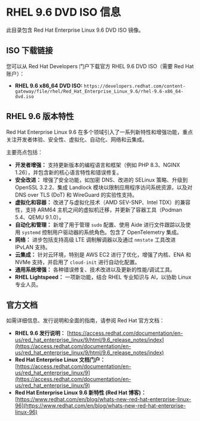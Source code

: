 # RHEL 9.6 DVD ISO 信息

此目录包含 Red Hat Enterprise Linux 9.6 DVD ISO 镜像。

## ISO 下载链接

您可以从 Red Hat Developers 门户下载官方 RHEL 9.6 DVD ISO（需要 Red Hat 账户）：

*   **RHEL 9.6 x86_64 DVD ISO:** `https://developers.redhat.com/content-gateway/file/rhel/Red_Hat_Enterprise_Linux_9.6/rhel-9.6-x86_64-dvd.iso`

## RHEL 9.6 版本特性

Red Hat Enterprise Linux 9.6 在多个领域引入了一系列新特性和增强功能，重点关注开发者体验、安全性、虚拟化、自动化、网络和云集成。

主要亮点包括：

*   **开发者增强：** 支持更新版本的编程语言和框架（例如 PHP 8.3、NGINX 1.26），并包含新的核心语言特性和错误修复。
*   **安全改进：** 增强了安全功能，如加密 DNS、改进的 SELinux 策略、升级到 OpenSSL 3.2.2、集成 Landlock 模块以限制应用程序访问系统资源，以及对 DNS over TLS (DoT) 和 WireGuard 的实验性支持。
*   **虚拟化和容器：** 改进了与虚拟化技术（AMD SEV-SNP、Intel TDX）的兼容性，支持 ARM64 主机之间的虚拟机迁移，并更新了容器工具（Podman 5.4、QEMU 9.1.0）。
*   **自动化和管理：** 新增了用于管理 `sudo` 配置、使用 Aide 进行文件跟踪以及使用 `systemd` 控制用户驱动器的系统角色。包含了 OpenTelemetry 集成。
*   **网络：** 进步包括支持高级 LTE 调制解调器以及通过 `nmstate` 工具改进 IPvLAN 支持。
*   **云集成：** 针对云环境，特别是 AWS EC2 进行了优化，增强了内核、ENA 和 NVMe 支持，并启用了 `cloud-init` 进行自动化配置。
*   **通用系统增强：** 各种错误修复、技术改进以及更新的性能/调试工具。
*   **RHEL Lightspeed：** 一项新功能，结合 RHEL 专业知识与 AI，以协助 Linux 专业人员。

## 官方文档

如需详细信息、发行说明和全面的指南，请参阅 Red Hat 官方文档：

*   **RHEL 9.6 发行说明：** [https://access.redhat.com/documentation/en-us/red_hat_enterprise_linux/9/html/9.6_release_notes/index](https://access.redhat.com/documentation/en-us/red_hat_enterprise_linux/9/html/9.6_release_notes/index)
*   **Red Hat Enterprise Linux 文档门户：** [https://access.redhat.com/documentation/en-us/red_hat_enterprise_linux/9](https://access.redhat.com/documentation/en-us/red_hat_enterprise_linux/9)
*   **Red Hat Enterprise Linux 9.6 新特性 (Red Hat 博客)：** [https://www.redhat.com/en/blog/whats-new-red-hat-enterprise-linux-96](https://www.redhat.com/en/blog/whats-new-red-hat-enterprise-linux-96)